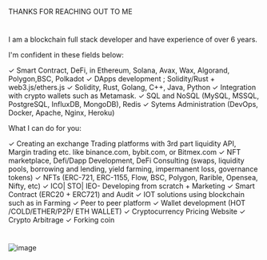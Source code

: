 
THANKS FOR REACHING OUT TO ME
#
I am a blockchain full stack developer and have experience of over 6 years.

I'm confident in these fields below:

✓ Smart Contract, DeFi, in Ethereum, Solana, Avax, Wax, Algorand, Polygon,BSC, Polkadot
✓ DApps development ; Solidity/Rust + web3.js/ethers.js
✓ Solidity, Rust, Golang, C++, Java, Python
✓ Integration with crypto wallets such as Metamask.
✓ SQL and NoSQL (MySQL, MSSQL, PostgreSQL, InfluxDB, MongoDB), Redis
✓ Sytems Administration (DevOps, Docker, Apache, Nginx, Heroku)

What I can do for you:

✓ Creating an exchange Trading platforms with 3rd part liquidity API, Margin trading etc. like binance.com, bybit.com, or Bitmex.com
✓ NFT marketplace, Defi/Dapp Development, DeFi Consulting (swaps, liquidity pools, borrowing and lending, yield farming, impermanent loss, governance tokens)
✓ NFTs (ERC-721, ERC-1155, Flow, BSC, Polygon, Rarible, Opensea, Nifty, etc)
✓ ICO| STO| IEO- Developing from scratch + Marketing
✓ Smart Contract (ERC20 + ERC721) and Audit
✓ IOT solutions using blockchain such as in Farming
✓ Peer to peer platform
✓ Wallet development (HOT /COLD/ETHER/P2P/ ETH WALLET)
✓ Cryptocurrency Pricing Website
✓ Crypto Arbitrage
✓ Forking coin
#
![image](https://user-images.githubusercontent.com/99092853/153775331-0357e134-e550-44fa-91fc-370832b898f0.png)
